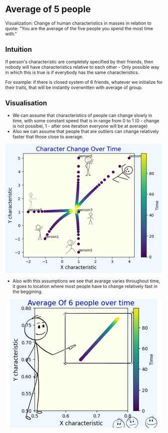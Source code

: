 # Average of 5 people
Visualization: Change of human characteristics in masses in relation to quote: "You are the average of the five people you spend the most time with."

## Intuition

If person's characteristic are completely specified by their friends, then nobody will have characteristics relative to each other - Only possible way in which this is true is if everybody has the same characteristics.

For example: if there is closed system of 6 friends, whatever we initialize for their traits, that will be instantly overwritten with average of group.

## Visualisation
- We can assume that characteristics of people can change slowly in time, with some constant speed that is in range from 0 to 1 (0 - change is not possibel, 1 - after one iteration everyone will be at average)
- Also we can assume that people that are outliers can change relatively faster that those close to average.

<img src="5_average/s1.png" alt="Alt Text" width="500" height="412">

- Also with this assumptions we see that avarage varies throughout time, it goes to location where most people have to change relatively fast in the beggining.

<img src="5_average/s2.png" alt="Alt Text" width="500" height="412">

